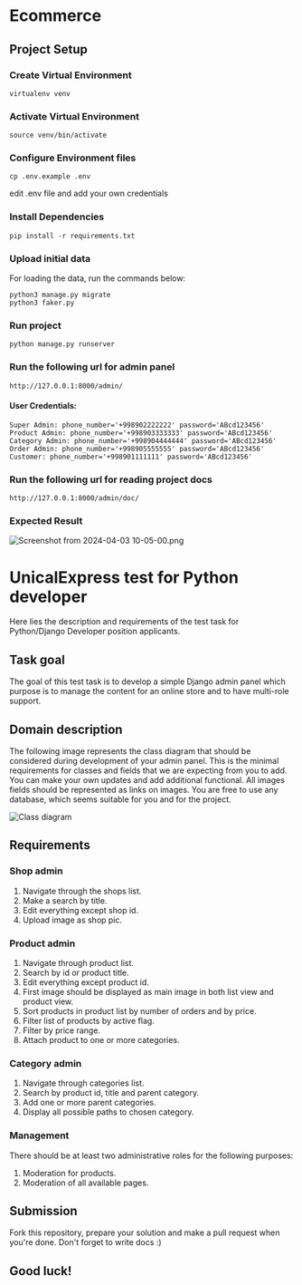# Ecommerce

## Project Setup
### Create Virtual Environment
```virtualenv venv```

### Activate Virtual Environment
```source venv/bin/activate```

### Configure Environment files
```cp .env.example .env```

edit .env file and add your own credentials

### Install Dependencies
```pip install -r requirements.txt```

### Upload initial data
For loading the data, run the commands below:
```
python3 manage.py migrate
python3 faker.py  
```

### Run project
```
python manage.py runserver
```

### Run the following url for admin panel

```
http://127.0.0.1:8000/admin/
```
#### User Credentials:
```
Super Admin: phone_number='+998902222222' password='ABcd123456'
Product Admin: phone_number='+998903333333' password='ABcd123456'
Category Admin: phone_number='+998904444444' password='ABcd123456'
Order Admin: phone_number='+998905555555' password='ABcd123456'
Customer: phone_number='+998901111111' password='ABcd123456'
```
### Run the following url for reading project docs

```
http://127.0.0.1:8000/admin/doc/
```
### Expected Result

![Screenshot from 2024-04-03 10-05-00.png](..%2F..%2FPictures%2FScreenshot%20from%202024-04-03%2010-05-00.png)

# UnicalExpress test for Python developer 
Here lies the description and requirements of the test task for Python/Django Developer position applicants.

## Task goal
The goal of this test task is to develop a simple Django admin panel which purpose is to manage the content for an online store and to have multi-role support. 

## Domain description
The following image represents the class diagram that should be considered during development of your admin panel. This is the minimal requirements for classes and fields that we are expecting from you to add. You can make your own updates and add additional functional. All images fields should be represented as links on images. You are free to use any database, which seems suitable for you and for the project. 

![Class diagram](https://hb.bizmrg.com/kazanexpress/class_diagram.png)

## Requirements
### Shop admin
1. Navigate through the shops list.
2. Make a search by title.
3. Edit everything except shop id.
4. Upload image as shop pic. 

### Product admin
1. Navigate through product list.
2. Search by id or product title.
3. Edit everything except product id.
4. First image should be displayed as main image in both list view and product view.
5. Sort products in product list by number of orders and by price.
6. Filter list of products by active flag.
7. Filter by price range.
8. Attach product to one or more categories.

### Category admin
1. Navigate through categories list.
2. Search by product id, title and parent category.
3. Add one or more parent categories. 
4. Display all possible paths to chosen category. 

### Management
There should be at least two administrative roles for the following purposes:
1. Moderation for products. 
2. Moderation of all available pages. 

## Submission
Fork this repository, prepare your solution and make a pull request when you're done.
Don't forget to write docs :)

## Good luck!
